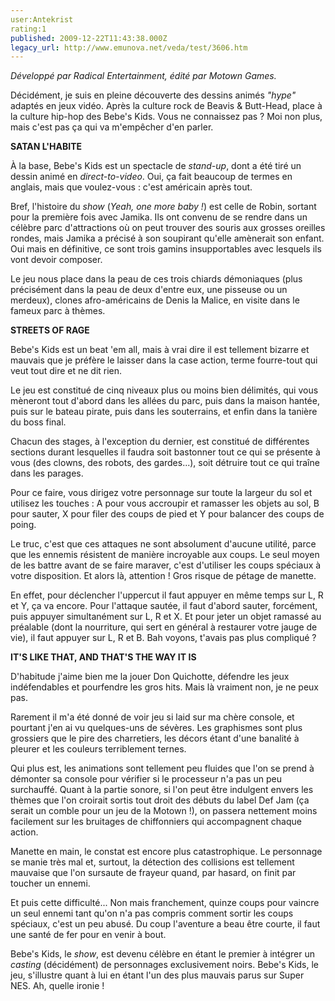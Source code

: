 ```yaml
---
user:Antekrist
rating:1
published: 2009-12-22T11:43:38.000Z
legacy_url: http://www.emunova.net/veda/test/3606.htm
---
```

_Développé par Radical Entertainment, édité par Motown Games._  

  

Décidément, je suis en pleine découverte des dessins animés _"hype"_ adaptés en jeux vidéo. Après la culture rock de Beavis & Butt-Head, place à la culture hip-hop des Bebe's Kids. Vous ne connaissez pas ? Moi non plus, mais c'est pas ça qui va m'empêcher d'en parler.  

  

**SATAN L'HABITE**  

À la base, Bebe's Kids est un spectacle de _stand-up_, dont a été tiré un dessin animé en _direct-to-video_. Oui, ça fait beaucoup de termes en anglais, mais que voulez-vous : c'est américain après tout.  

Bref, l'histoire du _show_ (_Yeah, one more baby !_) est celle de Robin, sortant pour la première fois avec Jamika. Ils ont convenu de se rendre dans un célèbre parc d'attractions où on peut trouver des souris aux grosses oreilles rondes, mais Jamika a précisé à son soupirant qu'elle amènerait son enfant. Oui mais en définitive, ce sont trois gamins insupportables avec lesquels ils vont devoir composer.  

Le jeu nous place dans la peau de ces trois chiards démoniaques (plus précisément dans la peau de deux d'entre eux, une pisseuse ou un merdeux), clones afro-américains de Denis la Malice, en visite dans le fameux parc à thèmes.  

  

**STREETS OF RAGE**  

Bebe's Kids est un beat 'em all, mais à vrai dire il est tellement bizarre et mauvais que je préfère le laisser dans la case action, terme fourre-tout qui veut tout dire et ne dit rien.  

Le jeu est constitué de cinq niveaux plus ou moins bien délimités, qui vous mèneront tout d'abord dans les allées du parc, puis dans la maison hantée, puis sur le bateau pirate, puis dans les souterrains, et enfin dans la tanière du boss final.  

Chacun des stages, à l'exception du dernier, est constitué de différentes sections durant lesquelles il faudra soit bastonner tout ce qui se présente à vous (des clowns, des robots, des gardes...), soit détruire tout ce qui traîne dans les parages.  

Pour ce faire, vous dirigez votre personnage sur toute la largeur du sol et utilisez les touches : A pour vous accroupir et ramasser les objets au sol, B pour sauter, X pour filer des coups de pied et Y pour balancer des coups de poing.  

Le truc, c'est que ces attaques ne sont absolument d'aucune utilité, parce que les ennemis résistent de manière incroyable aux coups. Le seul moyen de les battre avant de se faire maraver, c'est d'utiliser les coups spéciaux à votre disposition. Et alors là, attention ! Gros risque de pétage de manette.  

En effet, pour déclencher l'uppercut il faut appuyer en même temps sur L, R et Y, ça va encore. Pour l'attaque sautée, il faut d'abord sauter, forcément, puis appuyer simultanément sur L, R et X. Et pour jeter un objet ramassé au préalable (dont la nourriture, qui sert en général à restaurer votre jauge de vie), il faut appuyer sur L, R et B. Bah voyons, t'avais pas plus compliqué ?  

  

**IT'S LIKE THAT, AND THAT'S THE WAY IT IS**  

D'habitude j'aime bien me la jouer Don Quichotte, défendre les jeux indéfendables et pourfendre les gros hits. Mais là vraiment non, je ne peux pas.  

Rarement il m'a été donné de voir jeu si laid sur ma chère console, et pourtant j'en ai vu quelques-uns de sévères. Les graphismes sont plus grossiers que le pire des charretiers, les décors étant d'une banalité à pleurer et les couleurs terriblement ternes.  

Qui plus est, les animations sont tellement peu fluides que l'on se prend à démonter sa console pour vérifier si le processeur n'a pas un peu surchauffé. Quant à la partie sonore, si l'on peut être indulgent envers les thèmes que l'on croirait sortis tout droit des débuts du label Def Jam (ça serait un comble pour un jeu de la Motown !), on passera nettement moins facilement sur les bruitages de chiffonniers qui accompagnent chaque action.  

Manette en main, le constat est encore plus catastrophique. Le personnage se manie très mal et, surtout, la détection des collisions est tellement mauvaise que l'on sursaute de frayeur quand, par hasard, on finit par toucher un ennemi.  

Et puis cette difficulté... Non mais franchement, quinze coups pour vaincre un seul ennemi tant qu'on n'a pas compris comment sortir les coups spéciaux, c'est un peu abusé. Du coup l'aventure a beau être courte, il faut une santé de fer pour en venir à bout.  

Bebe's Kids, le _show_, est devenu célèbre en étant le premier à intégrer un _casting_ (décidément) de personnages exclusivement noirs. Bebe's Kids, le jeu, s'illustre quant à lui en étant l'un des plus mauvais parus sur Super NES. Ah, quelle ironie !